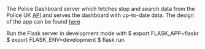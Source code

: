 The Police Dashboard server which fetches stop and search data from the Police UK [API](https://data.police.uk) and serves the dashboard with up-to-date data. The design of the app can be found [here](https://miro.com/app/board/uXjVOsZDumQ=/)

Run the Flask server in development mode with 
$ export FLASK_APP=flaskr
$ export FLASK_ENV=development
$ flask run